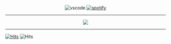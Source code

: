 <p align="center">
  <img src="https://api.statusbadges.me/badge/vscode/506899274748133376?style=for-the-badge" alt="vscode">
  <a href="https://api.statusbadges.me/openspotify/506899274748133376" target="_blank" rel="noopener"><img src="https://api.statusbadges.me/badge/spotify/506899274748133376?style=for-the-badge" alt="spotify"></a>
</p>

------

<p align="center">
  <a href="https://www.gmodstore.com/market/view/gprofiler-profiling-made-easy">
    <img src="https://media.gmodstore.com/460x/script_banners/1c2e7932892f544e2d52155b41a5f80b.png" />
  </a>
</p>

------

[![Hits](https://hits.seeyoufarm.com/api/count/incr/badge.svg?url=https%3A%2F%2Fgithub.com%2Fcallumok2004&count_bg=%230263A4&title_bg=%23002D53&icon=github.svg&icon_color=%23FFFFFF&title=visits&edge_flat=true)](https://hits.seeyoufarm.com)
![Hits](https://hits-app.vercel.app/hits?url=https://github.com/callumok2004)
